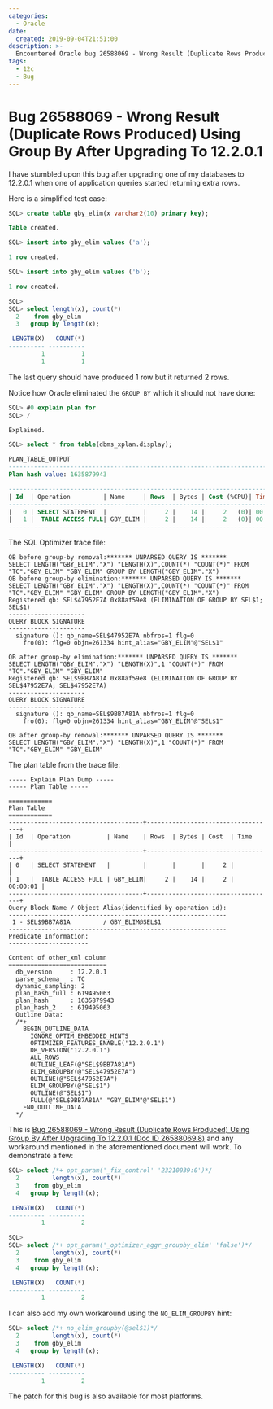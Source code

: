 ```yaml
---
categories:
  - Oracle
date:
  created: 2019-09-04T21:51:00
description: >-
  Encountered Oracle bug 26588069 - Wrong Result (Duplicate Rows Produced) Using Group By After Upgrading To 12.2.0.1.
tags:
  - 12c
  - Bug
---
```


# Bug 26588069 - Wrong Result (Duplicate Rows Produced) Using Group By After Upgrading To 12.2.0.1

I have stumbled upon this bug after upgrading one of my databases to 12.2.0.1 when one of application queries started returning extra rows.

<!-- more -->

Here is a simplified test case:

```sql hl_lines="14 15 16"
SQL> create table gby_elim(x varchar2(10) primary key);

Table created.

SQL> insert into gby_elim values ('a');

1 row created.

SQL> insert into gby_elim values ('b');

1 row created.

SQL>
SQL> select length(x), count(*)
  2    from gby_elim
  3   group by length(x);

 LENGTH(X)   COUNT(*)
---------- ----------
         1          1
         1          1
```

The last query should have produced 1 row but it returned 2 rows.

Notice how Oracle eliminated the `GROUP BY` which it should not have done:

```sql
SQL> #0 explain plan for
SQL> /

Explained.

SQL> select * from table(dbms_xplan.display);

PLAN_TABLE_OUTPUT
------------------------------------------------------------------------------
Plan hash value: 1635879943

------------------------------------------------------------------------------
| Id  | Operation         | Name     | Rows  | Bytes | Cost (%CPU)| Time     |
------------------------------------------------------------------------------
|   0 | SELECT STATEMENT  |          |     2 |    14 |     2   (0)| 00:00:01 |
|   1 |  TABLE ACCESS FULL| GBY_ELIM |     2 |    14 |     2   (0)| 00:00:01 |
------------------------------------------------------------------------------
```

The SQL Optimizer trace file:

```
QB before group-by removal:******* UNPARSED QUERY IS *******
SELECT LENGTH("GBY_ELIM"."X") "LENGTH(X)",COUNT(*) "COUNT(*)" FROM "TC"."GBY_ELIM" "GBY_ELIM" GROUP BY LENGTH("GBY_ELIM"."X")
QB before group-by elimination:******* UNPARSED QUERY IS *******
SELECT LENGTH("GBY_ELIM"."X") "LENGTH(X)",COUNT(*) "COUNT(*)" FROM "TC"."GBY_ELIM" "GBY_ELIM" GROUP BY LENGTH("GBY_ELIM"."X")
Registered qb: SEL$47952E7A 0x88af59e8 (ELIMINATION OF GROUP BY SEL$1; SEL$1)
---------------------
QUERY BLOCK SIGNATURE
---------------------
  signature (): qb_name=SEL$47952E7A nbfros=1 flg=0
    fro(0): flg=0 objn=261334 hint_alias="GBY_ELIM"@"SEL$1"

QB after group-by elimination:******* UNPARSED QUERY IS *******
SELECT LENGTH("GBY_ELIM"."X") "LENGTH(X)",1 "COUNT(*)" FROM "TC"."GBY_ELIM" "GBY_ELIM"
Registered qb: SEL$9BB7A81A 0x88af59e8 (ELIMINATION OF GROUP BY SEL$47952E7A; SEL$47952E7A)
---------------------
QUERY BLOCK SIGNATURE
---------------------
  signature (): qb_name=SEL$9BB7A81A nbfros=1 flg=0
    fro(0): flg=0 objn=261334 hint_alias="GBY_ELIM"@"SEL$1"

QB after group-by removal:******* UNPARSED QUERY IS *******
SELECT LENGTH("GBY_ELIM"."X") "LENGTH(X)",1 "COUNT(*)" FROM "TC"."GBY_ELIM" "GBY_ELIM"
```

The plan table from the trace file:

``` hl_lines="38"
----- Explain Plan Dump -----
----- Plan Table -----

============
Plan Table
============
-------------------------------------+-----------------------------------+
| Id  | Operation          | Name    | Rows  | Bytes | Cost  | Time      |
-------------------------------------+-----------------------------------+
| 0   | SELECT STATEMENT   |         |       |       |     2 |           |
| 1   |  TABLE ACCESS FULL | GBY_ELIM|     2 |    14 |     2 |  00:00:01 |
-------------------------------------+-----------------------------------+
Query Block Name / Object Alias(identified by operation id):
------------------------------------------------------------
 1 - SEL$9BB7A81A         / GBY_ELIM@SEL$1
------------------------------------------------------------
Predicate Information:
----------------------

Content of other_xml column
===========================
  db_version     : 12.2.0.1
  parse_schema   : TC
  dynamic_sampling: 2
  plan_hash_full : 619495063
  plan_hash      : 1635879943
  plan_hash_2    : 619495063
  Outline Data:
  /*+
    BEGIN_OUTLINE_DATA
      IGNORE_OPTIM_EMBEDDED_HINTS
      OPTIMIZER_FEATURES_ENABLE('12.2.0.1')
      DB_VERSION('12.2.0.1')
      ALL_ROWS
      OUTLINE_LEAF(@"SEL$9BB7A81A")
      ELIM_GROUPBY(@"SEL$47952E7A")
      OUTLINE(@"SEL$47952E7A")
      ELIM_GROUPBY(@"SEL$1")
      OUTLINE(@"SEL$1")
      FULL(@"SEL$9BB7A81A" "GBY_ELIM"@"SEL$1")
    END_OUTLINE_DATA
  */
```

This is [Bug 26588069 - Wrong Result (Duplicate Rows Produced) Using Group By After Upgrading To 12.2.0.1 (Doc ID 26588069.8)](https://support.oracle.com/rs?type=doc&id=26588069.8) and any workaround mentioned in the aforementioned document will work.
To demonstrate a few:

```sql hl_lines="1 11"
SQL> select /*+ opt_param('_fix_control' '23210039:0')*/
  2         length(x), count(*)
  3    from gby_elim
  4   group by length(x);

 LENGTH(X)   COUNT(*)
---------- ----------
         1          2

SQL>
SQL> select /*+ opt_param('_optimizer_aggr_groupby_elim' 'false')*/
  2         length(x), count(*)
  3    from gby_elim
  4   group by length(x);

 LENGTH(X)   COUNT(*)
---------- ----------
         1          2
```

I can also add my own workaround using the `NO_ELIM_GROUPBY` hint:

```sql hl_lines="1"
SQL> select /*+ no_elim_groupby(@sel$1)*/
  2         length(x), count(*)
  3    from gby_elim
  4   group by length(x);

 LENGTH(X)   COUNT(*)
---------- ----------
         1          2
```

The patch for this bug is also available for most platforms.
